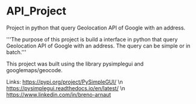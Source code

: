 # API_Project
Project in python that query Geolocation API of Google with an address.

'''The purpose of this project is build a interface in python that query Geolocation API of Google with an address. 
The query can be simple or in batch.'''

This project was built using the library pysimplegui and googlemaps/geocode.

Links:
  https://pypi.org/project/PySimpleGUI/ \n
  https://pysimplegui.readthedocs.io/en/latest/ \n
  https://www.linkedin.com/in/breno-arnaut

